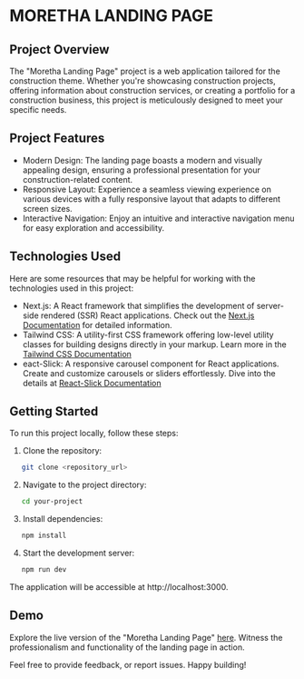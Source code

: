 # MORETHA LANDING PAGE

## Project Overview
The "Moretha Landing Page" project is a web application tailored for the construction theme. Whether you're showcasing construction projects, offering information about construction services, or creating a portfolio for a construction business, this project is meticulously designed to meet your specific needs.

## Project Features
- Modern Design: The landing page boasts a modern and visually appealing design, ensuring a professional presentation for your construction-related content.
- Responsive Layout: Experience a seamless viewing experience on various devices with a fully responsive layout that adapts to different screen sizes.
- Interactive Navigation: Enjoy an intuitive and interactive navigation menu for easy exploration and accessibility.

## Technologies Used
Here are some resources that may be helpful for working with the technologies used in this project:

- Next.js: A React framework that simplifies the development of server-side rendered (SSR) React applications. Check out the [Next.js Documentation](https://nextjs.org/docs) for detailed information.
- Tailwind CSS: A utility-first CSS framework offering low-level utility classes for building designs directly in your markup. Learn more in the [Tailwind CSS Documentation](https://tailwindcss.com/)
- eact-Slick: A responsive carousel component for React applications. Create and customize carousels or sliders effortlessly. Dive into the details at [React-Slick Documentation](https://react-slick.neostack.com/docs/get-started)

## Getting Started
To run this project locally, follow these steps:

1. Clone the repository:
```bash
   git clone <repository_url>
```

2. Navigate to the project directory:
```bash
   cd your-project
```

3. Install dependencies:
```bash
   npm install
```

4. Start the development server:
```bash
   npm run dev
```

The application will be accessible at http://localhost:3000.

## Demo
Explore the live version of the "Moretha Landing Page" [here](https://moretha-landing-page.vercel.app/). Witness the professionalism and functionality of the landing page in action.

Feel free to provide feedback, or report issues. Happy building!
